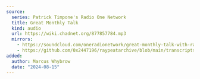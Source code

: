 ```yaml
---
source:
  series: Patrick Timpone's Radio One Network
  title: Great Monthly Talk
  kind: audio
  url: https://wiki.chadnet.org/877857784.mp3
  mirrors:
    - https://soundcloud.com/oneradionetwork/great-monthly-talk-with-ray-peat-phd-august-17-2020
    - https://github.com/0x2447196/raypeatarchive/blob/main/transcripts/08.17.20%20Great%20Monthly%20Talk%20with%20Ray%20Peat%20PhD%2C%20August%2017%2C%202020%20%5B877857784%5D.vtt
added:
  author: Marcus Whybrow
  date: "2024-08-15"
---
```

